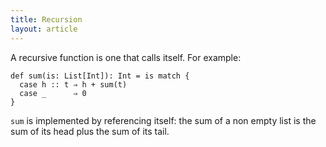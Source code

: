 ```yaml
---
title: Recursion
layout: article
---
```


A recursive function is one that calls itself. For example:

```tut:silent
def sum(is: List[Int]): Int = is match {
  case h :: t ⇒ h + sum(t)
  case _      ⇒ 0
}
```

`sum` is implemented by referencing itself: the sum of a non empty list is the sum of its head plus the sum of its tail.
